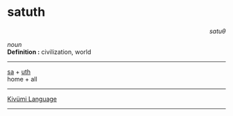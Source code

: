 
# satuth

<div align="right"><i>satuθ</i></div>

*noun*  
**Definition :** civilization, world  

---

[sa](sa.md) + [uth](uth.md)  
home + all  

---

[Kivümi Language](../README.md)

---
